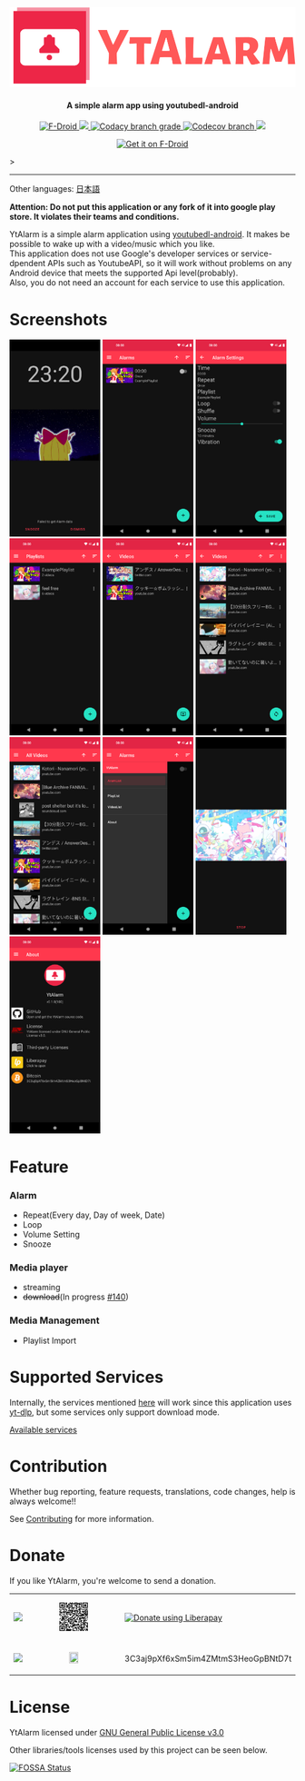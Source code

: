 <p align="center"><img src="docs/logo/logo-no-background.png"></p>
<h4 align="center"><b>A simple alarm app using youtubedl-android</b></h4>

<p align="center">
<a href="https://f-droid.org/packages/net.turtton.ytalarm">
    <img alt="F-Droid" src="https://img.shields.io/f-droid/v/net.turtton.ytalarm?style=flat-square">
</a>
<a href="https://github.com/turtton/YtAlarm/actions/workflows/check_code.yml">
    <img src="https://img.shields.io/github/checks-status/turtton/YtAlarm/main?style=flat-square">
</a>
<a href="https://www.codacy.com?utm_source=github.com&amp;utm_medium=referral&amp;utm_content=turtton/YtAlarm&amp;utm_campaign=Badge_Grade">
    <img alt="Codacy branch grade" src="https://img.shields.io/codacy/grade/5f8c410c677a4172a5641242bf40d6c4/main?style=flat-square">
</a>
<a href="https://codecov.io/gh/turtton/YtAlarm"> 
    <img alt="Codecov branch" src="https://img.shields.io/codecov/c/github/turtton/YtAlarm/main?style=flat-square&token=KBB10HH0TL">
</a>
<a href="https://app.fossa.com/projects/custom%2B34065%2Fgithub.com%2Fturtton%2FYtAlarm?ref=badge_shield" alt="FOSSA Status">
    <img src="https://app.fossa.com/api/projects/custom%2B34065%2Fgithub.com%2Fturtton%2FYtAlarm.svg?type=shield"/>
</a>
</p>

<p align="center">
<a href="https://f-droid.org/packages/net.turtton.ytalarm">
    <img src="https://fdroid.gitlab.io/artwork/badge/get-it-on.png" alt="Get it on F-Droid" height="80">
</a>
</p>>


------

Other languages: [日本語](docs/readme/README_ja.md)

**Attention: Do not put this application or any fork of it into google play store. It violates their teams and conditions.**

YtAlarm is a simple alarm application using [youtubedl-android](https://github.com/yausername/youtubedl-android). It makes be possible to wake up with a video/music which you like.  
This application does not use Google's developer services or service-dpendent APIs such as YoutubeAPI, so it will work without problems on any Android device that meets the supported Api level(probably).  
Also, you do not need an account for each service to use this application.

# Screenshots

[<img src="fastlane/metadata/android/en-US/images/phoneScreenshots/00-alarm.png" width=160>](fastlane/metadata/android/en-US/images/phoneScreenshots/alarm.png)
[<img src="fastlane/metadata/android/en-US/images/phoneScreenshots/01-alarms.png" width=160>](fastlane/metadata/android/en-US/images/phoneScreenshots/alarms.png)
[<img src="fastlane/metadata/android/en-US/images/phoneScreenshots/06-alarmSettings.png" width=160>](fastlane/metadata/android/en-US/images/phoneScreenshots/alarmSettings.png)
[<img src="fastlane/metadata/android/en-US/images/phoneScreenshots/02-playlist.png" width=160>](fastlane/metadata/android/en-US/images/phoneScreenshots/playlist.png)
[<img src="fastlane/metadata/android/en-US/images/phoneScreenshots/03-videos-origin.png" width=160>](fastlane/metadata/android/en-US/images/phoneScreenshots/videos-origin.png)
[<img src="fastlane/metadata/android/en-US/images/phoneScreenshots/04-videos-playlist.png" width=160>](fastlane/metadata/android/en-US/images/phoneScreenshots/videos-playlist.png)
[<img src="fastlane/metadata/android/en-US/images/phoneScreenshots/05-allvideos.png" width=160>](fastlane/metadata/android/en-US/images/phoneScreenshots/allvideos.png)
[<img src="fastlane/metadata/android/en-US/images/phoneScreenshots/07-drawer.png" width=160>](fastlane/metadata/android/en-US/images/phoneScreenshots/drawer.png)
[<img src="fastlane/metadata/android/en-US/images/phoneScreenshots/08-videoplayer.png" width=160>](fastlane/metadata/android/en-US/images/phoneScreenshots/videoplayer.png)
[<img src="fastlane/metadata/android/en-US/images/phoneScreenshots/09-aboutpage.png" width=160>](fastlane/metadata/android/en-US/images/phoneScreenshots/aboutpage.png)

# Feature

### Alarm

- Repeat(Every day, Day of week, Date)
- Loop
- Volume Setting
- Snooze

### Media player

- streaming
- ~~download~~(In progress [#140](https://github.com/turtton/YtAlarm/issues/140))

### Media Management

- Playlist Import

# Supported Services

Internally, the services mentioned [here](https://github.com/yt-dlp/yt-dlp/tree/master/yt_dlp/extractor) will work since this application uses [yt-dlp](https://github.com/yt-dlp/yt-dlp), but some services only support  download mode.

[Available services](docs/AVAILABLE_SERVICES.md)

# Contribution

Whether bug reporting, feature requests, translations, code changes, help is always welcome!!

See [Contributing](.github/CONTRIBUTING.md) for more information.

# Donate

If you like YtAlarm, you're welcome to send a donation.

<table>
    <tr>
        <td><img src="https://liberapay.com/assets/liberapay/logo-v2_black-on-yellow.svg?etag=.yjV53S_Yb2wp7l1bfBotLA~~"></td>
        <td><p align="center"><a href="https://liberapay.com/turtton/donate"><img src="docs/qr/qr_liberapay.png" width="33%" height="33%"></a></p></td>
        <td><a href="https://liberapay.com/turtton/donate"><img alt="Donate using Liberapay" src="https://liberapay.com/assets/widgets/donate.svg" width="50%" height="50%"></a></td>
    </tr>
    <tr>
        <td><p align="center"><img src="https://bitcoin.org/img/icons/logotop.svg"></p></td>
        <td><p align="center"><img src="https://bitflyer.com/ex/qr?text=3C3aj9pXf6xSm5im4ZMtmS3HeoGpBNtD7t" width="33%" height="33%"></p></td>
        <td>3C3aj9pXf6xSm5im4ZMtmS3HeoGpBNtD7t  </td>
    </tr>
</table>


# License

YtAlarm licensed under [GNU General Public License v3.0](https://github.com/turtton/YtAlarm/blob/HEAD/LICENSE)

Other libraries/tools licenses used by this project can be seen below.

[![FOSSA Status](https://app.fossa.com/api/projects/custom%2B34065%2Fgithub.com%2Fturtton%2FYtAlarm.svg?type=large)](https://app.fossa.com/projects/custom%2B34065%2Fgithub.com%2Fturtton%2FYtAlarm?ref=badge_large)
